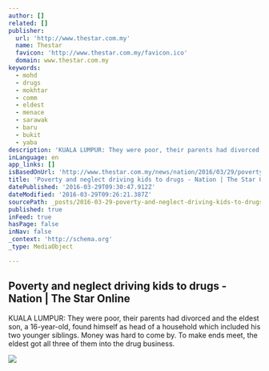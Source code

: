 ```yaml
---
author: []
related: []
publisher:
  url: 'http://www.thestar.com.my'
  name: Thestar
  favicon: 'http://www.thestar.com.my/favicon.ico'
  domain: www.thestar.com.my
keywords:
  - mohd
  - drugs
  - mokhtar
  - comm
  - eldest
  - menace
  - sarawak
  - baru
  - bukit
  - yaba
description: 'KUALA LUMPUR: They were poor, their parents had divorced and the eldest son, a 16-year-old, found himself as head of a household which included his two younger siblings. Money was hard to come by. To make ends meet, the eldest got all three of them into the drug business.'
inLanguage: en
app_links: []
isBasedOnUrl: 'http://www.thestar.com.my/news/nation/2016/03/29/poverty-and-neglect-driving-kids-to-drugs/'
title: 'Poverty and neglect driving kids to drugs - Nation | The Star Online'
datePublished: '2016-03-29T09:30:47.912Z'
dateModified: '2016-03-29T09:26:21.387Z'
sourcePath: _posts/2016-03-29-poverty-and-neglect-driving-kids-to-drugs-nation-or-the-sta.md
published: true
inFeed: true
hasPage: false
inNav: false
_context: 'http://schema.org'
_type: MediaObject

---
```

<article style=""><h1>Poverty and neglect driving kids to drugs - Nation | The Star Online</h1><p>KUALA LUMPUR: They were poor, their parents had divorced and the eldest son, a 16-year-old, found himself as head of a household which included his two younger siblings. Money was hard to come by. To make ends meet, the eldest got all three of them into the drug business.</p><img src="http://www.thestar.com.my/~/media/online/2016/03/28/19/22/main_ha_2903_p4_hazlin_1.ashx/" /></article>